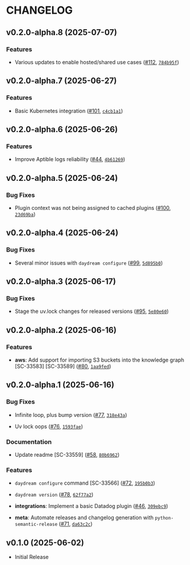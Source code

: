 # CHANGELOG

<!-- version list -->

## v0.2.0-alpha.8 (2025-07-07)

### Features

- Various updates to enable hosted/shared use cases
  ([#112](https://github.com/aptible/daydream/pull/112),
  [`784b95f`](https://github.com/aptible/daydream/commit/784b95f24389e189d1d884bbe72b8edc5c7f3ce0))


## v0.2.0-alpha.7 (2025-06-27)

### Features

- Basic Kubernetes integration ([#101](https://github.com/aptible/daydream/pull/101),
  [`c4cb1a1`](https://github.com/aptible/daydream/commit/c4cb1a1ea29597322a001c8e7b2e96f1e59f3864))


## v0.2.0-alpha.6 (2025-06-26)

### Features

- Improve Aptible logs reliability ([#44](https://github.com/aptible/daydream/pull/44),
  [`4b61269`](https://github.com/aptible/daydream/commit/4b61269670d697871ef0743699aedab2e1e5a906))


## v0.2.0-alpha.5 (2025-06-24)

### Bug Fixes

- Plugin context was not being assigned to cached plugins
  ([#100](https://github.com/aptible/daydream/pull/100),
  [`23d69ba`](https://github.com/aptible/daydream/commit/23d69ba0213e38deb175f459a83be05fd3199a5c))


## v0.2.0-alpha.4 (2025-06-24)

### Bug Fixes

- Several minor issues with `daydream configure`
  ([#99](https://github.com/aptible/daydream/pull/99),
  [`5d895b0`](https://github.com/aptible/daydream/commit/5d895b0c2e602212d066f5dfff0bbc2d64ff2c10))


## v0.2.0-alpha.3 (2025-06-17)

### Bug Fixes

- Stage the uv.lock changes for released versions
  ([#95](https://github.com/aptible/daydream/pull/95),
  [`5e80e60`](https://github.com/aptible/daydream/commit/5e80e60c0c4b701af57bbcbd7a93abdb9cf883a3))


## v0.2.0-alpha.2 (2025-06-16)

### Features

- **aws**: Add support for importing S3 buckets into the knowledge graph [SC-33583] [SC-33589]
  ([#80](https://github.com/aptible/daydream/pull/80),
  [`1aa9fed`](https://github.com/aptible/daydream/commit/1aa9fed03cc0f21a08f8ac757885fe5721dd0aff))


## v0.2.0-alpha.1 (2025-06-16)

### Bug Fixes

- Infinite loop, plus bump version ([#77](https://github.com/aptible/daydream/pull/77),
  [`318e43a`](https://github.com/aptible/daydream/commit/318e43aee5ba8c396a042e8ef327e9822eb281da))

- Uv lock oops ([#76](https://github.com/aptible/daydream/pull/76),
  [`1593fae`](https://github.com/aptible/daydream/commit/1593fae034ef96f0db8cd6c44aaa0a2a9924c009))

### Documentation

- Update readme [SC-33559] ([#58](https://github.com/aptible/daydream/pull/58),
  [`80b6962`](https://github.com/aptible/daydream/commit/80b696213892fad7538ba4870ac7dc92ed2497c0))

### Features

- `daydream configure` command [SC-33566] ([#72](https://github.com/aptible/daydream/pull/72),
  [`195b0b3`](https://github.com/aptible/daydream/commit/195b0b3913bffc8faf1baf1d5e97941ffe355cdd))

- `daydream version` ([#78](https://github.com/aptible/daydream/pull/78),
  [`62f77a2`](https://github.com/aptible/daydream/commit/62f77a2369d5259e647bec4a4ef7b5e248732ca9))

- **integrations**: Implement a basic Datadog plugin
  ([#46](https://github.com/aptible/daydream/pull/46),
  [`309ebc9`](https://github.com/aptible/daydream/commit/309ebc90a9ebf5c28865aeaa40c0d771bd76d840))

- **meta**: Automate releases and changelog generation with `python-semantic-release`
  ([#71](https://github.com/aptible/daydream/pull/71),
  [`da63c2c`](https://github.com/aptible/daydream/commit/da63c2c31b6663277c58688e353a1357536376af))


## v0.1.0 (2025-06-02)

- Initial Release
